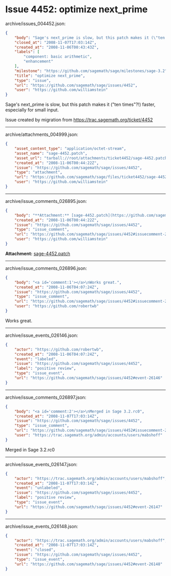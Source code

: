 # Issue 4452: optimize next_prime

archive/issues_004452.json:
```json
{
    "body": "Sage's next_prime is slow, but this patch makes it (\"ten times\"?!) faster, especially for small input. \n\nIssue created by migration from https://trac.sagemath.org/ticket/4452\n\n",
    "closed_at": "2008-11-07T17:03:14Z",
    "created_at": "2008-11-06T00:43:43Z",
    "labels": [
        "component: basic arithmetic",
        "enhancement"
    ],
    "milestone": "https://github.com/sagemath/sage/milestones/sage-3.2",
    "title": "optimize next_prime",
    "type": "issue",
    "url": "https://github.com/sagemath/sage/issues/4452",
    "user": "https://github.com/williamstein"
}
```
Sage's next_prime is slow, but this patch makes it ("ten times"?!) faster, especially for small input. 

Issue created by migration from https://trac.sagemath.org/ticket/4452





---

archive/attachments_004999.json:
```json
{
    "asset_content_type": "application/octet-stream",
    "asset_name": "sage-4452.patch",
    "asset_url": "tarball://root/attachments/ticket4452/sage-4452.patch",
    "created_at": "2008-11-06T00:44:22Z",
    "issue": "https://github.com/sagemath/sage/issues/4452",
    "type": "attachment",
    "url": "https://github.com/sagemath/sage/files/ticket4452/sage-4452.patch",
    "user": "https://github.com/williamstein"
}
```



---

archive/issue_comments_026895.json:
```json
{
    "body": "**Attachment:** [sage-4452.patch](https://github.com/sagemath/sage/files/ticket4452/sage-4452.patch)",
    "created_at": "2008-11-06T00:44:22Z",
    "issue": "https://github.com/sagemath/sage/issues/4452",
    "type": "issue_comment",
    "url": "https://github.com/sagemath/sage/issues/4452#issuecomment-26895",
    "user": "https://github.com/williamstein"
}
```

**Attachment:** [sage-4452.patch](https://github.com/sagemath/sage/files/ticket4452/sage-4452.patch)



---

archive/issue_comments_026896.json:
```json
{
    "body": "<a id='comment:1'></a>\nWorks great.",
    "created_at": "2008-11-06T04:07:24Z",
    "issue": "https://github.com/sagemath/sage/issues/4452",
    "type": "issue_comment",
    "url": "https://github.com/sagemath/sage/issues/4452#issuecomment-26896",
    "user": "https://github.com/robertwb"
}
```

<a id='comment:1'></a>
Works great.



---

archive/issue_events_026146.json:
```json
{
    "actor": "https://github.com/robertwb",
    "created_at": "2008-11-06T04:07:24Z",
    "event": "labeled",
    "issue": "https://github.com/sagemath/sage/issues/4452",
    "label": "positive review",
    "type": "issue_event",
    "url": "https://github.com/sagemath/sage/issues/4452#event-26146"
}
```



---

archive/issue_comments_026897.json:
```json
{
    "body": "<a id='comment:2'></a>\nMerged in Sage 3.2.rc0",
    "created_at": "2008-11-07T17:03:14Z",
    "issue": "https://github.com/sagemath/sage/issues/4452",
    "type": "issue_comment",
    "url": "https://github.com/sagemath/sage/issues/4452#issuecomment-26897",
    "user": "https://trac.sagemath.org/admin/accounts/users/mabshoff"
}
```

<a id='comment:2'></a>
Merged in Sage 3.2.rc0



---

archive/issue_events_026147.json:
```json
{
    "actor": "https://trac.sagemath.org/admin/accounts/users/mabshoff",
    "created_at": "2008-11-07T17:03:14Z",
    "event": "unlabeled",
    "issue": "https://github.com/sagemath/sage/issues/4452",
    "label": "positive review",
    "type": "issue_event",
    "url": "https://github.com/sagemath/sage/issues/4452#event-26147"
}
```



---

archive/issue_events_026148.json:
```json
{
    "actor": "https://trac.sagemath.org/admin/accounts/users/mabshoff",
    "created_at": "2008-11-07T17:03:14Z",
    "event": "closed",
    "issue": "https://github.com/sagemath/sage/issues/4452",
    "type": "issue_event",
    "url": "https://github.com/sagemath/sage/issues/4452#event-26148"
}
```

